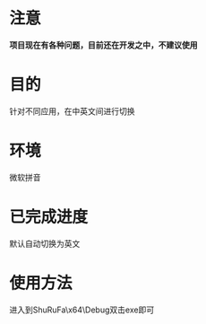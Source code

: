 # 注意
**项目现在有各种问题，目前还在开发之中，不建议使用**

# 目的

针对不同应用，在中英文间进行切换

# 环境

微软拼音

# 已完成进度

默认自动切换为英文

# 使用方法

进入到ShuRuFa\x64\Debug双击exe即可

